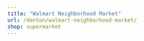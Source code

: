 ```yaml
---
title: "Walmart Neighborhood Market"
url: /denton/walmart-neighborhood-market/
shop: supermarket
---
```

